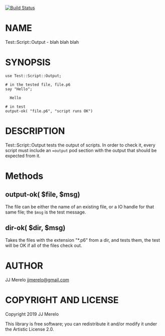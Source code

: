 [![Build Status](https://travis-ci.com/JJ/perl6-test-script-output.svg?branch=master)](https://travis-ci.com/JJ/perl6-test-script-output)

NAME
====

Test::Script::Output - blah blah blah

SYNOPSIS
========

    use Test::Script::Output;

    # in the tested file, file.p6
    say "Hello";

      Hello

    # in test
    output-ok( "file.p6", "script runs OK")

DESCRIPTION
===========

Test::Script::Output tests the output of scripts. In order to check it, every script must include an `=output` pod section with the output that should be expected from it.

Methods
=======

output-ok( $file, $msg)
-----------------------

The file can be either the name of an existing file, or a IO handle for that same file; the `$msg` is the test message.

dir-ok( $dir, $msg)
-------------------

Takes the files with the extension "*.p6" from a dir, and tests them, the test will be OK if all of the files check out.

AUTHOR
======

JJ Merelo <jjmerelo@gmail.com>

COPYRIGHT AND LICENSE
=====================

Copyright 2019 JJ Merelo

This library is free software; you can redistribute it and/or modify it under the Artistic License 2.0.

